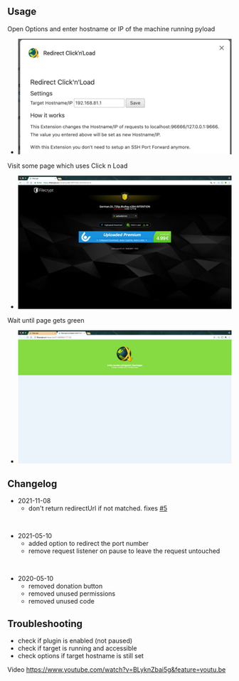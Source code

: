 
## Usage

Open Options and enter hostname or IP of the machine running pyload

* <img src="./screens/options.png" width="480">


Visit some page which uses Click n Load

* <img src="./screens/click n load.png" width="480">


Wait until page gets green

* <img src="./screens/sucess.png" width="480">


## Changelog

* 2021-11-08
  * don't return redirectUrl if not matched. fixes [#5](https://github.com/werty1st/Redirect-Click-n-Load/issues/5)

<br>

* 2021-05-10
  * added option to redirect the port number
  * remove request listener on pause to leave the request untouched

<br>

* 2020-05-10
  * removed donation button
  * removed unused permissions
  * removed unused code


## Troubleshooting

* check if plugin is enabled (not paused)
* check if target is running and accessible
* check options if target hostname is still set



Video https://www.youtube.com/watch?v=BLyknZbai5g&feature=youtu.be

